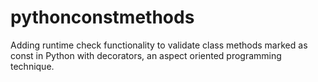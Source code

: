 pythonconstmethods
==================
Adding runtime check functionality to validate class methods marked as const in Python with decorators, an aspect oriented programming technique.
